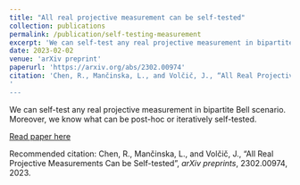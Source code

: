 ```yaml
---
title: "All real projective measurement can be self-tested"
collection: publications
permalink: /publication/self-testing-measurement
excerpt: 'We can self-test any real projective measurement in bipartite Bell scenario.'
date: 2023-02-02
venue: 'arXiv preprint'
paperurl: 'https://arxiv.org/abs/2302.00974'
citation: 'Chen, R., Mančinska, L., and Volčič, J., “All Real Projective Measurements Can be Self-tested”, <i>arXiv preprints</i>, 2302.00974, 2023.'
'
---
```

We can self-test any real projective measurement in bipartite Bell scenario. Moreover, we know what can be post-hoc or iteratively self-tested.

[Read paper here](https://arxiv.org/abs/2302.00974)

Recommended citation: Chen, R., Mančinska, L., and Volčič, J., “All Real Projective Measurements Can be Self-tested”, <i>arXiv preprints</i>, 2302.00974, 2023.